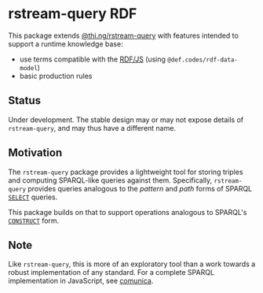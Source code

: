 # rstream-query RDF

This package extends
[@thi.ng/rstream-query](https://github.com/thi-ng/umbrella/tree/master/packages/rstream-query)
with features intended to support a runtime knowledge base:

- use terms compatible with the [RDF/JS](http://rdf.js.org/data-model-spec/)
  (using `@def.codes/rdf-data-model`)
- basic production rules

## Status

Under development.  The stable design may or may not expose details of
`rstream-query`, and may thus have a different name.

## Motivation

The `rstream-query` package provides a lightweight tool for storing triples and
computing SPARQL-like queries against them.  Specifically, `rstream-query`
provides queries analogous to the *pattern* and *path* forms of SPARQL
[`SELECT`](https://www.w3.org/TR/2013/REC-sparql11-query-20130321/#select)
queries.

This package builds on that to support operations analogous to SPARQL's
[`CONSTRUCT`](https://www.w3.org/TR/2013/REC-sparql11-query-20130321/#construct)
form.

## Note

Like `rstream-query`, this is more of an exploratory tool than a work towards a
robust implementation of any standard.  For a complete SPARQL implementation in
JavaScript, see [comunica](https://github.com/comunica/comunica).
